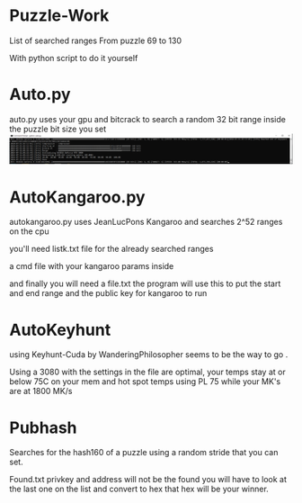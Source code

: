 # Puzzle-Work
List of searched ranges
From puzzle 69 to 130

With python script to do it yourself
# Auto.py
auto.py uses your gpu and bitcrack to search a random 32 bit range inside the puzzle bit size you set
![](Images/bitcrack.PNG)
# AutoKangaroo.py
autokangaroo.py uses JeanLucPons Kangaroo and searches 2^52 ranges on the cpu 

you'll need listk.txt file for the already searched ranges

a cmd file with your kangaroo params inside 

and finally you will need a file.txt the program will use this to put the start and end range and the public key for kangaroo to run
# AutoKeyhunt
using Keyhunt-Cuda by WanderingPhilosopher seems to be the way to go .

Using a 3080 with the settings in the file are optimal, your temps stay at or below 75C on your mem and hot spot temps using PL 75 while your MK's are at 1800 MK/s
# Pubhash
Searches for the hash160 of a puzzle using a random stride that you can set.

Found.txt privkey and address will not be the found you will have to look at the last one on the list and convert to hex that hex will be your winner.
